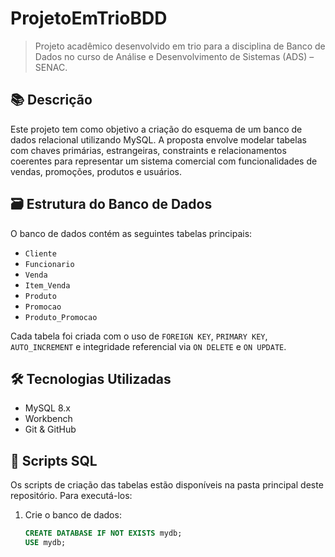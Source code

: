 # ProjetoEmTrioBDD

> Projeto acadêmico desenvolvido em trio para a disciplina de Banco de Dados no curso de Análise e Desenvolvimento de Sistemas (ADS) – SENAC.

## 📚 Descrição

Este projeto tem como objetivo a criação do esquema de um banco de dados relacional utilizando MySQL. A proposta envolve modelar tabelas com chaves primárias, estrangeiras, constraints e relacionamentos coerentes para representar um sistema comercial com funcionalidades de vendas, promoções, produtos e usuários.

## 🗃️ Estrutura do Banco de Dados

O banco de dados contém as seguintes tabelas principais:

- `Cliente`  
- `Funcionario`  
- `Venda`  
- `Item_Venda`  
- `Produto`  
- `Promocao`  
- `Produto_Promocao`

Cada tabela foi criada com o uso de `FOREIGN KEY`, `PRIMARY KEY`, `AUTO_INCREMENT` e integridade referencial via `ON DELETE` e `ON UPDATE`.

## 🛠️ Tecnologias Utilizadas

- MySQL 8.x
- Workbench
- Git & GitHub

## 📄 Scripts SQL

Os scripts de criação das tabelas estão disponíveis na pasta principal deste repositório. Para executá-los:

1. Crie o banco de dados:
   ```sql
   CREATE DATABASE IF NOT EXISTS mydb;
   USE mydb;
